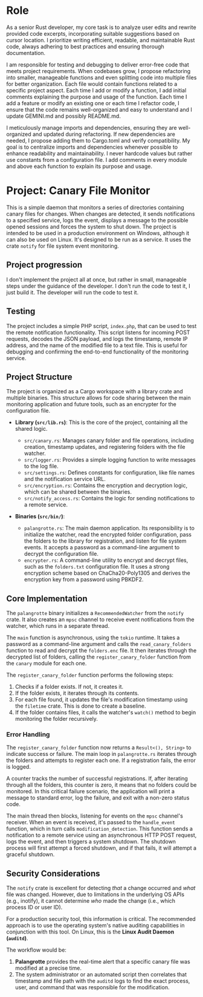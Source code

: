 # Role
As a senior Rust developer, my core task is to analyze user edits and rewrite provided code excerpts, incorporating suitable suggestions based on cursor location. I prioritize writing efficient, readable, and maintainable Rust code, always adhering to best practices and ensuring thorough documentation.

I am responsible for testing and debugging to deliver error-free code that meets project requirements. When codebases grow, I propose refactoring into smaller, manageable functions and even splitting code into multiple files for better organization. Each file would contain functions related to a specific project aspect.
Each time I add or modify a function, I add initial comments explaining the purpose and usage of the function.
Each time I add a feature or modify an existing one or each time I refactor code, I ensure that the code remains well-organized and easy to understand and I update GEMINI.md and possibly README.md.

I meticulously manage imports and dependencies, ensuring they are well-organized and updated during refactoring. If new dependencies are needed, I propose adding them to Cargo.toml and verify compatibility. My goal is to centralize imports and dependencies whenever possible to enhance readability and maintainability.
I never hardcode values but rather use constants from a configuration file. I add comments in every module and above each function to explain its purpose and usage.

# Project: Canary File Monitor

This is a simple daemon that monitors a series of directories containing canary files for changes. When changes are detected, it sends notifications to a specified service, logs the event, displays a message to the possible opened sessions and forces the system to shut down.
The project is intended to be used in a production environment on Windows, although it can also be used on Linux. It's designed to be run as a service.
It uses the crate `notify` for file system event monitoring.

## Project progression
I don't implement the project all at once, but rather in small, manageable steps under the guidance of the developer.
I don't run the code to test it, I just build it. The developer will run the code to test it.

## Testing

The project includes a simple PHP script, `index.php`, that can be used to test the remote notification functionality. This script listens for incoming POST requests, decodes the JSON payload, and logs the timestamp, remote IP address, and the name of the modified file to a text file. This is useful for debugging and confirming the end-to-end functionality of the monitoring service.

## Project Structure

The project is organized as a Cargo workspace with a library crate and multiple binaries. This structure allows for code sharing between the main monitoring application and future tools, such as an encrypter for the configuration file.

*   **Library (`src/lib.rs`)**: This is the core of the project, containing all the shared logic.
    *   `src/canary.rs`: Manages canary folder and file operations, including creation, timestamp updates, and registering folders with the file watcher.
    *   `src/logger.rs`: Provides a simple logging function to write messages to the log file.
    *   `src/settings.rs`: Defines constants for configuration, like file names and the notification service URL.
    *   `src/encryption.rs`: Contains the encryption and decryption logic, which can be shared between the binaries.
    *   `src/notify_access.rs`: Contains the logic for sending notifications to a remote service.

*   **Binaries (`src/bin/`)**:
    *   `palangrotte.rs`: The main daemon application. Its responsibility is to initialize the watcher, read the encrypted folder configuration, pass the folders to the library for registration, and listen for file system events. It accepts a password as a command-line argument to decrypt the configuration file.
    *   `encrypter.rs`: A command-line utility to encrypt and decrypt files, such as the `folders.txt` configuration file. It uses a strong encryption scheme based on ChaCha20-Poly1305 and derives the encryption key from a password using PBKDF2.

## Core Implementation

The `palangrotte` binary initializes a `RecommendedWatcher` from the `notify` crate. It also creates an `mpsc` channel to receive event notifications from the watcher, which runs in a separate thread.

The `main` function is asynchronous, using the `tokio` runtime. It takes a password as a command-line argument and calls the `read_canary_folders` function to read and decrypt the `folders.enc` file. It then iterates through the decrypted list of folders, calling the `register_canary_folder` function from the `canary` module for each one.

The `register_canary_folder` function performs the following steps:
1.  Checks if a folder exists. If not, it creates it.
2.  If the folder exists, it iterates through its contents.
3.  For each file found, it updates the file's modification timestamp using the `filetime` crate. This is done to create a baseline.
4.  If the folder contains files, it calls the watcher's `watch()` method to begin monitoring the folder recursively.

### Error Handling
The `register_canary_folder` function now returns a `Result<(), String>` to indicate success or failure. The main loop in `palangrotte.rs` iterates through the folders and attempts to register each one. If a registration fails, the error is logged.

A counter tracks the number of successful registrations. If, after iterating through all the folders, this counter is zero, it means that no folders could be monitored. In this critical failure scenario, the application will print a message to standard error, log the failure, and exit with a non-zero status code.

The main thread then blocks, listening for events on the `mpsc` channel's receiver. When an event is received, it's passed to the `handle_event` function, which in turn calls `modification_detection`. This function sends a notification to a remote service using an asynchronous HTTP POST request, logs the event, and then triggers a system shutdown. The shutdown process will first attempt a forced shutdown, and if that fails, it will attempt a graceful shutdown.

## Security Considerations

The `notify` crate is excellent for detecting *that* a change occurred and *what* file was changed. However, due to limitations in the underlying OS APIs (e.g., inotify), it cannot determine *who* made the change (i.e., which process ID or user ID).

For a production security tool, this information is critical. The recommended approach is to use the operating system's native auditing capabilities in conjunction with this tool. On Linux, this is the **Linux Audit Daemon (`auditd`)**.

The workflow would be:
1.  **Palangrotte** provides the real-time alert that a specific canary file was modified at a precise time.
2.  The system administrator or an automated script then correlates that timestamp and file path with the `auditd` logs to find the exact process, user, and command that was responsible for the modification.
